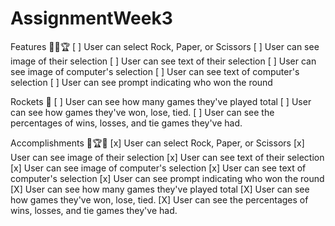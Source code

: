 # AssignmentWeek3

Features 🎯🥇🏆
[ ] User can select Rock, Paper, or Scissors
[ ] User can see image of their selection
[ ] User can see text of their selection
[ ] User can see image of computer's selection
[ ] User can see text of computer's selection
[ ] User can see prompt indicating who won the round

Rockets 🚀
[ ] User can see how many games they've played total
[ ] User can see how games they've won, lose, tied.
[ ] User can see the percentages of wins, losses, and tie games they've had.

Accomplishments 🥇🏆💯
[x] User can select Rock, Paper, or Scissors
[x] User can see image of their selection
[x] User can see text of their selection
[x] User can see image of computer's selection
[x] User can see text of computer's selection
[x] User can see prompt indicating who won the round
[X] User can see how many games they've played total
[X] User can see how games they've won, lose, tied.
[X] User can see the percentages of wins, losses, and tie games they've had.
